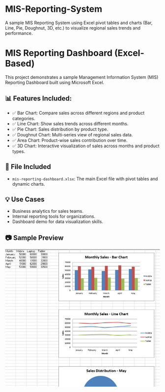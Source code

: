 # MIS-Reporting-System
A sample MIS Reporting System using Excel pivot tables and charts (Bar, Line, Pie, Doughnut, 3D, etc.) to visualize regional sales trends and performance.

# MIS Reporting Dashboard (Excel-Based)

This project demonstrates a sample Management Information System (MIS) Reporting Dashboard built using Microsoft Excel.

## 📊 Features Included:
- ✅ Bar Chart: Compare sales across different regions and product categories.
- ✅ Line Chart: Show sales trends across different months.
- ✅ Pie Chart: Sales distribution by product type.
- ✅ Doughnut Chart: Multi-series view of regional sales data.
- ✅ Area Chart: Product-wise sales contribution over time.
- ✅ 3D Chart: Interactive visualization of sales across months and product types.

## 📁 File Included
- `mis-reporting-dashboard.xlsx`: The main Excel file with pivot tables and dynamic charts.

## 💡 Use Cases
- Business analytics for sales teams.
- Internal reporting tools for organizations.
- Dashboard demo for data visualization skills.

## 📷 Sample Preview
![MIS Dashboard Preview](mis-report.png)
